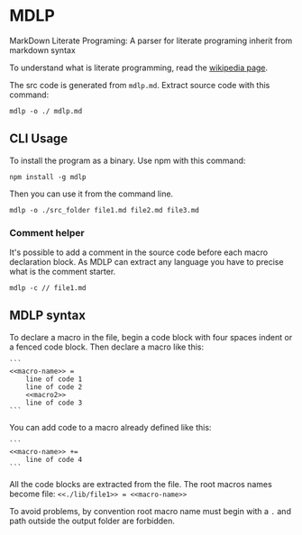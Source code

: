 MDLP
====

MarkDown Literate Programing: A parser for literate programing inherit from markdown syntax

To understand what is literate programming, read the [wikipedia page](http://en.wikipedia.org/wiki/Literate_programming).

The src code is generated from `mdlp.md`. Extract source code with this command:

```
mdlp -o ./ mdlp.md
```

CLI Usage
---------

To install the program as a binary. Use npm with this command:

```
npm install -g mdlp
```

Then you can use it from the command line.

```
mdlp -o ./src_folder file1.md file2.md file3.md
```

### Comment helper

It's possible to add a comment in the source code before each macro declaration block. As MDLP can extract any language you have to precise what is the comment starter.

```
mdlp -c // file1.md
```

MDLP syntax
-----------

To declare a macro in the file, begin a code block with four spaces indent or a fenced code block.
Then declare a macro like this:

	```
	<<macro-name>> =
		line of code 1
		line of code 2
		<<macro2>>
		line of code 3
	```
	
You can add code to a macro already defined like this:

	```
	<<macro-name>> +=
		line of code 4
	```
	
All the code blocks are extracted from the file. The root macros names become file:
	```
	<<./lib/file1>> =
		<<macro-name>>
	```
	
To avoid problems, by convention root macro name must begin with a `.` and path outside the output folder are forbidden.
